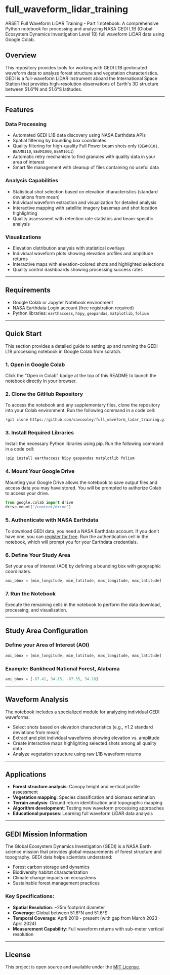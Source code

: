 # full\_waveform\_lidar\_training

ARSET Full Waveform LiDAR Training - Part 1 notebook: A comprehensive Python notebook for processing and analyzing NASA GEDI L1B (Global Ecosystem Dynamics Investigation Level 1B) full waveform LiDAR data using Google Colab.

## Overview

This repository provides tools for working with GEDI L1B geolocated waveform data to analyze forest structure and vegetation characteristics. GEDI is a full-waveform LiDAR instrument aboard the International Space Station that provides high-resolution observations of Earth's 3D structure between 51.6°N and 51.6°S latitudes.

-----

## Features

### Data Processing

  - Automated GEDI L1B data discovery using NASA Earthdata APIs
  - Spatial filtering by bounding box coordinates
  - Quality filtering for high-quality Full Power beam shots only (`BEAM0101`, `BEAM0110`, `BEAM1000`, `BEAM1011`)
  - Automatic retry mechanism to find granules with quality data in your area of interest
  - Smart file management with cleanup of files containing no useful data

### Analysis Capabilities

  - Statistical shot selection based on elevation characteristics (standard deviations from mean)
  - Individual waveform extraction and visualization for detailed analysis
  - Interactive mapping with satellite imagery basemap and shot location highlighting
  - Quality assessment with retention rate statistics and beam-specific analysis

### Visualizations

  - Elevation distribution analysis with statistical overlays
  - Individual waveform plots showing elevation profiles and amplitude returns
  - Interactive maps with elevation-colored shots and highlighted selections
  - Quality control dashboards showing processing success rates

-----

## Requirements

  - Google Colab or Jupyter Notebook environment
  - NASA Earthdata Login account (free registration required)
  - Python libraries: `earthaccess`, `h5py`, `geopandas`, `matplotlib`, `folium`

-----

## Quick Start

This section provides a detailed guide to setting up and running the GEDI L1B processing notebook in Google Colab from scratch.

### 1\. Open in Google Colab

Click the "Open in Colab" badge at the top of this README to launch the notebook directly in your browser.

### 2\. Clone the GitHub Repository

To access the notebook and any supplementary files, clone the repository into your Colab environment. Run the following command in a code cell:

```python
!git clone https://github.com/savcooley/full_waveform_lidar_training.git
```

### 3\. Install Required Libraries

Install the necessary Python libraries using pip. Run the following command in a code cell:

```python
!pip install earthaccess h5py geopandas matplotlib folium
```

### 4\. Mount Your Google Drive

Mounting your Google Drive allows the notebook to save output files and access data you may have stored. You will be prompted to authorize Colab to access your drive.

```python
from google.colab import drive
drive.mount('/content/drive')
```

### 5\. Authenticate with NASA Earthdata

To download GEDI data, you need a NASA Earthdata account. If you don't have one, you can [register for free](https://urs.earthdata.nasa.gov/users/new). Run the authentication cell in the notebook, which will prompt you for your Earthdata credentials.

### 6\. Define Your Study Area

Set your area of interest (AOI) by defining a bounding box with geographic coordinates.

```python
aoi_bbox = [min_longitude, min_latitude, max_longitude, max_latitude]
```

### 7\. Run the Notebook

Execute the remaining cells in the notebook to perform the data download, processing, and visualization.

-----

## Study Area Configuration

### Define your Area of Interest (AOI)

```python
aoi_bbox = [min_longitude, min_latitude, max_longitude, max_latitude]
```

### Example: Bankhead National Forest, Alabama

```python
aoi_bbox = [-87.41, 34.15, -87.35, 34.18]
```

-----

## Waveform Analysis

The notebook includes a specialized module for analyzing individual GEDI waveforms:

  - Select shots based on elevation characteristics (e.g., ±1.2 standard deviations from mean)
  - Extract and plot individual waveforms showing elevation vs. amplitude
  - Create interactive maps highlighting selected shots among all quality data
  - Analyze vegetation structure using raw L1B waveform returns

-----

## Applications

  - **Forest structure analysis**: Canopy height and vertical profile assessment
  - **Vegetation mapping**: Species classification and biomass estimation
  - **Terrain analysis**: Ground return identification and topographic mapping
  - **Algorithm development**: Testing new waveform processing approaches
  - **Educational purposes**: Learning full waveform LiDAR data analysis

-----

## GEDI Mission Information

The Global Ecosystem Dynamics Investigation (GEDI) is a NASA Earth science mission that provides global measurements of forest structure and topography. GEDI data helps scientists understand:

  - Forest carbon storage and dynamics
  - Biodiversity habitat characterization
  - Climate change impacts on ecosystems
  - Sustainable forest management practices

### Key Specifications:

  - **Spatial Resolution**: \~25m footprint diameter
  - **Coverage**: Global between 51.6°N and 51.6°S
  - **Temporal Coverage**: April 2019 - present (with gap from March 2023 - April 2024)
  - **Measurement Capability**: Full waveform returns with sub-meter vertical resolution

-----

## License

This project is open source and available under the [MIT License](https://www.google.com/search?q=https://github.com/savcooley/full_waveform_lidar_training/blob/main/LICENSE).
